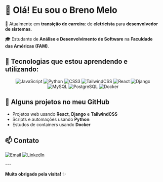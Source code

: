 # 👋 Olá! Eu sou o Breno Melo

🎯 Atualmente em **transição de carreira**: de **eletricista** para **desenvolvedor de sistemas**.

🎓 Estudante de **Análise e Desenvolvimento de Software** na **Faculdade das Américas (FAM)**.

## 🚀 Tecnologias que estou aprendendo e utilizando:
<div align="center">
  
![JavaScript](https://img.shields.io/badge/-JavaScript-F7DF1E?style=for-the-badge&logo=javascript&logoColor=black)
![Python](https://img.shields.io/badge/-Python-3776AB?style=for-the-badge&logo=python&logoColor=white)
![CSS3](https://img.shields.io/badge/-CSS3-1572B6?style=for-the-badge&logo=css3)
![TailwindCSS](https://img.shields.io/badge/-TailwindCSS-38B2AC?style=for-the-badge&logo=tailwind-css&logoColor=white)
![React](https://img.shields.io/badge/-React-61DAFB?style=for-the-badge&logo=react&logoColor=black)
![Django](https://img.shields.io/badge/-Django-092E20?style=for-the-badge&logo=django&logoColor=white)
![MySQL](https://img.shields.io/badge/-MySQL-4479A1?style=for-the-badge&logo=mysql&logoColor=white)
![PostgreSQL](https://img.shields.io/badge/-PostgreSQL-336791?style=for-the-badge&logo=postgresql&logoColor=white)
![Docker](https://img.shields.io/badge/-Docker-2496ED?style=for-the-badge&logo=docker&logoColor=white)

</div>

## 📂 Alguns projetos no meu GitHub
- Projetos web usando **React**, **Django** e **TailwindCSS**
- Scripts e automações usando **Python**
- Estudos de containers usando **Docker**


## 📫 Contato
<div align="">
  
[![Email](https://img.shields.io/badge/Email-D14836?style=for-the-badge&logo=gmail&logoColor=white)](mailto:brenomelodosreis@gmail.com)
[![LinkedIn](https://img.shields.io/badge/LinkedIn-0077B5?style=for-the-badge&logo=linkedin&logoColor=white)](https://www.linkedin.com/in/breno-melo-aa0369201/)

</div>
---

**Muito obrigado pela visita!** ✨


<!--
**BMR23/BMR23** is a ✨ _special_ ✨ repository because its `README.md` (this file) appears on your GitHub profile.

Here are some ideas to get you started:

- 🔭 I’m currently working on ...
- 🌱 I’m currently learning ...
- 👯 I’m looking to collaborate on ...
- 🤔 I’m looking for help with ...
- 💬 Ask me about ...
- 📫 How to reach me: ...
- 😄 Pronouns: ...
- ⚡ Fun fact: ...
-->
